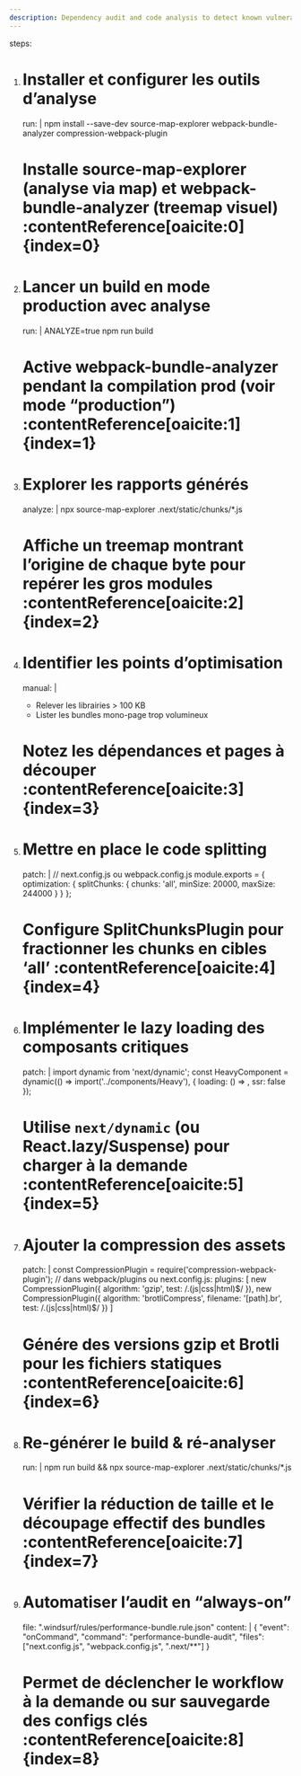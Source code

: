 ```yaml
---
description: Dependency audit and code analysis to detect known vulnerabilities and XSS risks, suggesting security updates or patches.
---
```


steps:
  1. # Installer et configurer les outils d’analyse
     run: |
       npm install --save-dev source-map-explorer webpack-bundle-analyzer compression-webpack-plugin  
     # Installe source-map-explorer (analyse via map) et webpack-bundle-analyzer (treemap visuel) :contentReference[oaicite:0]{index=0}  

  2. # Lancer un build en mode production avec analyse
     run: |
       ANALYZE=true npm run build  
     # Active webpack-bundle-analyzer pendant la compilation prod (voir mode “production”) :contentReference[oaicite:1]{index=1}  

  3. # Explorer les rapports générés
     analyze: |
       npx source-map-explorer .next/static/chunks/*.js  
     # Affiche un treemap montrant l’origine de chaque byte pour repérer les gros modules :contentReference[oaicite:2]{index=2}  

  4. # Identifier les points d’optimisation
     manual: |
       - Relever les librairies > 100 KB  
       - Lister les bundles mono-page trop volumineux  
     # Notez les dépendances et pages à découper :contentReference[oaicite:3]{index=3}  

  5. # Mettre en place le code splitting
     patch: |
       // next.config.js ou webpack.config.js
       module.exports = {
         optimization: {
           splitChunks: {
             chunks: 'all',
             minSize: 20000,
             maxSize: 244000
           }
         }
       };
     # Configure SplitChunksPlugin pour fractionner les chunks en cibles ‘all’ :contentReference[oaicite:4]{index=4}  

  6. # Implémenter le lazy loading des composants critiques
     patch: |
       import dynamic from 'next/dynamic';
       const HeavyComponent = dynamic(() => import('../components/Heavy'), {
         loading: () => <Spinner />,
         ssr: false
       });
     # Utilise `next/dynamic` (ou React.lazy/Suspense) pour charger à la demande :contentReference[oaicite:5]{index=5}  

  7. # Ajouter la compression des assets
     patch: |
       const CompressionPlugin = require('compression-webpack-plugin');
       // dans webpack/plugins ou next.config.js:
       plugins: [
         new CompressionPlugin({ algorithm: 'gzip', test: /\.(js|css|html)$/ }),
         new CompressionPlugin({ algorithm: 'brotliCompress', filename: '[path].br', test: /\.(js|css|html)$/ })
       ]
     # Génére des versions gzip et Brotli pour les fichiers statiques :contentReference[oaicite:6]{index=6}  

  8. # Re-générer le build & ré-analyser
     run: |
       npm run build && npx source-map-explorer .next/static/chunks/*.js
     # Vérifier la réduction de taille et le découpage effectif des bundles :contentReference[oaicite:7]{index=7}  

  9. # Automatiser l’audit en “always-on”
     file: ".windsurf/rules/performance-bundle.rule.json"
     content: |
       {
         "event": "onCommand",
         "command": "performance-bundle-audit",
         "files": ["next.config.js", "webpack.config.js", ".next/**"]
       }
     # Permet de déclencher le workflow à la demande ou sur sauvegarde des configs clés :contentReference[oaicite:8]{index=8}  